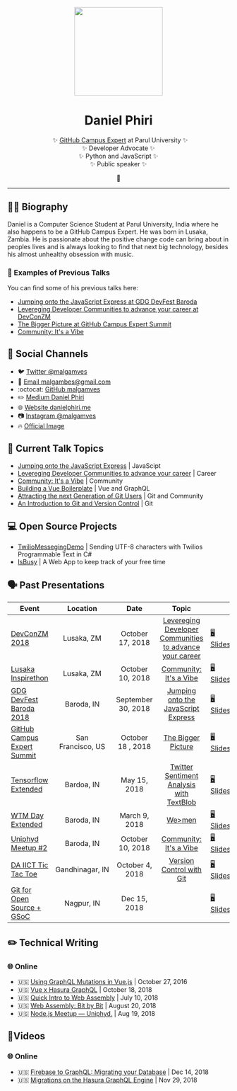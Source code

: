 <div class="info">
  <p align="center" class="header-image"><img src="https://i.imgur.com/gfnkPIl.gif" width="200"></p>
  <h1 class="name" align="center"><span>Daniel Phiri</span></h1>
  <p class="meta-data" align="center">
    ✨ <a target="_blank" rel="noopener noreferrer" href="https://githubcampus.expert/malgamves/">GitHub Campus Expert</a> at Parul University ✨<br/>
    ✨ Developer Advocate ✨<br/>
    ✨ Python and JavaScript ✨<br/>
    ✨ Public speaker ✨
  </p>
  <p class="info-footer" align="center">
    🦖
  </p>
</div>

---

## 👨‍💻 Biography

Daniel is a Computer Science Student at Parul University, India where he also happens to be a GitHub Campus Expert. He was born in Lusaka, Zambia. He is passionate about the positive change code can bring about in peoples lives and is always looking to find that next big technology, besides his almost unhealthy obsession with music. 

### 🎤 Examples of Previous Talks

You can find some of his previous talks here:
- [Jumping onto the JavaScript Express at GDG DevFest Baroda]()
- [Levereging Developer Communities to advance your career at DevConZM]()
- [The Bigger Picture at GitHub Campus Expert Summit]()
- [Community: It's a Vibe]()

## 👥 Social Channels

- 🐦 [Twitter @malgamves](https://twitter.com/malgamves)
- 📧 [Email malgambes@gmail.com](mailto:malgamves@gmail.cpm)
- :octocat: [GitHub malgamves](https://github.com/malgamves)
- ✏️ [Medium Daniel Phiri](https://medium.com/@malgamves)
- 🌐 [Website danielphiri.me](https://danielphiri.me)
- 📷 [Instagram @malgamves](https://www.instagram.com/malgamves/)
- 🔥 [Official Image](https://i.imgur.com/1qPtgyn.gif)


## 💬 Current Talk Topics

- [Jumping onto the JavaScript Express]() | JavaScipt
- [Levereging Developer Communities to advance your career]() | Career
- [Community: It's a Vibe]() | Community
- [Building a Vue Boilerplate]() | Vue and GraphQL
- [Attracting the next Generation of Git Users]() | Git and Community
- [An Introduction to Git and Version Control]() | Git 


## 💻 Open Source Projects

- [TwilioMessegingDemo](https://github.com/malgamves/TwilioMessegingDemo) | Sending UTF-8 characters with Twilios Programmable Text in C#
- [IsBusy]() | A Web App to keep track of your free time


## 🗣 Past Presentations

| Event | Location | Date | Topic |       |
|------|:-------:|:-----:|:------:|--------|
| [DevConZM 2018]() | Lusaka,&nbsp;ZM | October 17, 2018 | [Levereging Developer Communities to advance your career]() | [🖥 Slides]() |
| [Lusaka Inspirethon]() | Lusaka,&nbsp;ZM | October 10, 2018 | [Community: It's a Vibe]() | [🖥 Slides]() |
| [GDG DevFest Baroda 2018]() | Baroda,&nbsp;IN | September 30, 2018 | [Jumping onto the JavaScript Express]() | [🖥 Slides]() |
| [GitHub Campus Expert Summit]() | San Francisco,&nbsp;US | October 18 , 2018 | [The Bigger Picture]() | [🖥 Slides]() |
| [Tensorflow Extended]() | Bardoa,&nbsp;IN | May 15, 2018 | [Twitter Sentiment Analysis with TextBlob]() | [🖥 Slides]() |
| [WTM Day Extended]() | Baroda,&nbsp;IN | March 9, 2018 | [We>men]() | [🖥 Slides]() |
| [Uniphyd Meetup #2]() | Baroda,&nbsp;IN | October 10, 2018 | [Community: It's a Vibe]() | [🖥 Slides]() |
| [DA IICT Tic Tac Toe]() | Gandhinagar,&nbsp;IN | October 4, 2018 | [Version Control with Git]() | [🖥 Slides]() |
| [Git for Open Source + GSoC]() | Nagpur,&nbsp;IN| Dec 15, 2018 | []() | [🖥 Slides]() |


## ✏️ Technical Writing

### 🌐 Online

- 🇺🇸 [Using GraphQL Mutations in Vue.js](https://medium.com/@malgamves/using-graphql-mutations-in-vue-js-3b4570234edf) | October 27, 2016
- 🇺🇸 [Vue x Hasura GraphQL](https://medium.com/@malgamves/vue-x-hasura-graphql-d66f585a3ba5) | October 18, 2018
- 🇺🇸 [Quick Intro to Web Assembly](https://medium.com/sundaypyjamas/quick-intro-to-web-assembly-f3b4283e3f60) | July 10, 2018
- 🇺🇸 [Web Assembly: Bit by Bit](https://blogs.sundaypyjamas.com/sundaypyjamas/web-assembly-bit-by-bit/) | August 20, 2018
- 🇺🇸 [Node.js Meetup — Uniphyd.](https://medium.com/@malgamves/node-js-meetup-uniphyd-4d2c02c450ab) | Aug 19, 2018


## 🎥Videos 

### 🌐 Online
- 🇺🇸 [Firebase to GraphQL: Migrating your Database](https://www.youtube.com/watch?v=E7fbcu2IT3k&t=21s) | Dec 14, 2018
- 🇺🇸 [Migrations on the Hasura GraphQL Engine](https://www.youtube.com/watch?v=eWymkJ3KF6g&t=4s) | Nov 29, 2018
